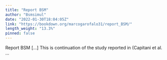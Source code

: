 ```yaml
---
title: "Report BSM"
author: "Bsmsimul"
date: "2022-01-30T18:04:05Z"
link: "https://bookdown.org/marcogarofalo31/report_BSM/"
length_weight: "13.3%"
pinned: false
---
```


Report BSM [...] This is continuation of the study reported in (Capitani et al. ...
